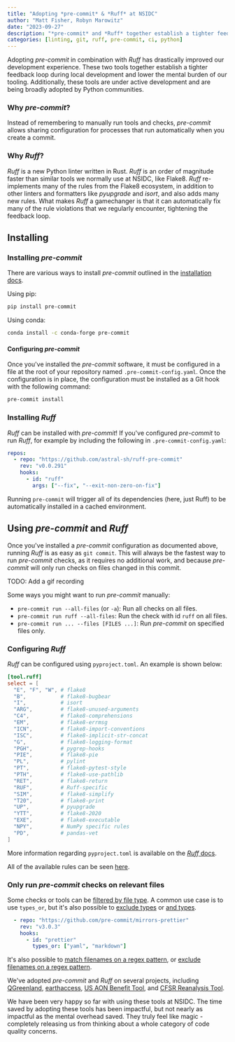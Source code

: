 ```yaml
---
title: "Adopting *pre-commit* & *Ruff* at NSIDC"
author: "Matt Fisher, Robyn Marowitz"
date: "2023-09-27"
description: "*pre-commit* and *Ruff* together establish a tighter feedback loop, saving time and effort during local development, and lower the mental burden of our tooling."
categories: [linting, git, ruff, pre-commit, ci, python]
---
```


Adopting *pre-commit* in combination with *Ruff* has drastically improved our development experience.
These two tools together establish a tighter feedback loop during local development and lower the mental burden of our tooling.
Additionally, these tools are under active development and are being broadly adopted by Python communities.


### Why *pre-commit*?

Instead of remembering to manually run tools and checks, *pre-commit* allows sharing configuration for processes that run automatically when you create a commit.


### Why *Ruff*?

*Ruff* is a new Python linter written in Rust.
*Ruff* is an order of magnitude faster than similar tools we normally use at NSIDC, like Flake8.
*Ruff* re-implements many of the rules from the Flake8 ecosystem, in addition to other linters and formatters like *pyupgrade* and *isort*, and also adds many new rules.
What makes *Ruff* a gamechanger is that it can automatically fix many of the rule violations that we regularly encounter, tightening the feedback loop.


## Installing

### Installing *pre-commit*

There are various ways to install *pre-commit* outlined in the [installation docs](https://pre-commit.com/#installation).

Using pip:

```bash
pip install pre-commit
```

Using conda:

```bash
conda install -c conda-forge pre-commit
```


#### Configuring *pre-commit*

Once you've installed the *pre-commit* software, it must be configured in a file at the root of your repository named `.pre-commit-config.yaml`.
Once the configuration is in place, the configuration must be installed as a Git hook with the following command:

```bash
pre-commit install
```


### Installing *Ruff*

*Ruff* can be installed with *pre-commit*!
If you've configured *pre-commit* to run *Ruff*, for example by including the following in `.pre-commit-config.yaml`:

```yaml
repos:
  - repo: "https://github.com/astral-sh/ruff-pre-commit"
    rev: "v0.0.291"
    hooks:
      - id: "ruff"
        args: ["--fix", "--exit-non-zero-on-fix"]
```

Running `pre-commit` will trigger all of its dependencies (here, just Ruff) to be automatically installed in a cached environment.


## Using *pre-commit* and *Ruff*

Once you've installed a *pre-commit* configuration as documented above, running *Ruff* is as easy as `git commit`. 
This will always be the fastest way to run *pre-commit* checks, as it requires no additional work, and because *pre-commit* will only run checks on files changed in this commit.

TODO: Add a gif recording 

Some ways you might want to run *pre-commit* manually:

* `pre-commit run --all-files` (or `-a`): Run all checks on all files.
* `pre-commit run ruff --all-files`: Run the check with id `ruff` on all files.
* `pre-commit run ... --files [FILES ...]`: Run *pre-commit* on specified files only.


### Configuring *Ruff*

*Ruff* can be configured using `pyproject.toml`. 
An example is shown below:

```toml
[tool.ruff]
select = [
  "E", "F", "W", # flake8
  "B",           # flake8-bugbear
  "I",           # isort
  "ARG",         # flake8-unused-arguments
  "C4",          # flake8-comprehensions
  "EM",          # flake8-errmsg
  "ICN",         # flake8-import-conventions
  "ISC",         # flake8-implicit-str-concat
  "G",           # flake8-logging-format
  "PGH",         # pygrep-hooks
  "PIE",         # flake8-pie
  "PL",          # pylint
  "PT",          # flake8-pytest-style
  "PTH",         # flake8-use-pathlib
  "RET",         # flake8-return
  "RUF",         # Ruff-specific
  "SIM",         # flake8-simplify
  "T20",         # flake8-print
  "UP",          # pyupgrade
  "YTT",         # flake8-2020
  "EXE",         # flake8-executable
  "NPY",         # NumPy specific rules
  "PD",          # pandas-vet
]
```

More information regarding `pyproject.toml` is available on the [*Ruff* docs](https://docs.astral.sh/ruff/configuration/#using-pyprojecttoml).

All of the available rules can be seen [here](https://docs.astral.sh/ruff/rules/).


### Only run *pre-commit* checks on relevant files

Some checks or tools can be [filtered by file type](https://pre-commit.com/#filtering-files-with-types).
A common use case is to use `types_or`, but it's also possible to [exclude types](https://pre-commit.com/#hooks-exclude_types) or [and types](https://pre-commit.com/#hooks-types).

```yaml
  - repo: "https://github.com/pre-commit/mirrors-prettier"
    rev: "v3.0.3"
    hooks:
      - id: "prettier"
        types_or: ["yaml", "markdown"]
```

It's also possible to [match filenames on a regex pattern](https://pre-commit.com/#hooks-files), or [exclude filenames on a regex pattern](https://pre-commit.com/#hooks-exclude).


We've adopted *pre-commit* and *Ruff* on several projects, including [QGreenland](https://github.com/nsidc/qgreenland), [earthaccess](https://github.com/nsidc/sipn-reanalysis-ingest), [US AON Benefit Tool](https://github.com/nsidc/usaon-vta-survey), and [CFSR Reanalysis Tool](https://github.com/nsidc/sipn-reanalysis-ingest).

We have been very happy so far with using these tools at NSIDC.
The time saved by adopting these tools has been impactful, but not nearly as impactful as the mental overhead saved.
They truly feel like magic - completely releasing us from thinking about a whole category of code quality concerns. 
